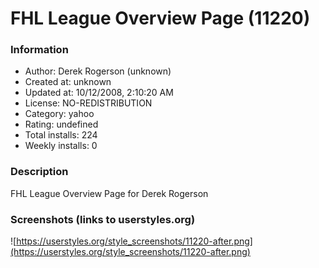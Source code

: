 # FHL League Overview Page (11220)

### Information
- Author: Derek Rogerson (unknown)
- Created at: unknown
- Updated at: 10/12/2008, 2:10:20 AM
- License: NO-REDISTRIBUTION
- Category: yahoo
- Rating: undefined
- Total installs: 224
- Weekly installs: 0


### Description
FHL League Overview Page for Derek Rogerson


### Screenshots (links to userstyles.org)
![https://userstyles.org/style_screenshots/11220-after.png](https://userstyles.org/style_screenshots/11220-after.png)


